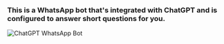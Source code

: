 ### This is a WhatsApp bot that's integrated with ChatGPT and is configured to answer short questions for you.

![ChatGPT WhatsApp Bot](https://i.imgur.com/YZz6GmS.png)
